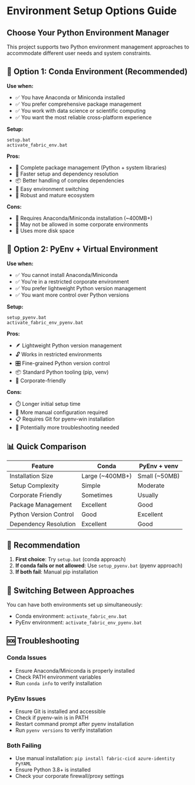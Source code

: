 # Environment Setup Options Guide

## Choose Your Python Environment Manager

This project supports two Python environment management approaches to accommodate different user needs and system constraints.

## 🐍 Option 1: Conda Environment (Recommended)

**Use when:**
- ✅ You have Anaconda or Miniconda installed
- ✅ You prefer comprehensive package management
- ✅ You work with data science or scientific computing
- ✅ You want the most reliable cross-platform experience

**Setup:**
```batch
setup.bat
activate_fabric_env.bat
```

**Pros:**
- 🔧 Complete package management (Python + system libraries)
- 🚀 Faster setup and dependency resolution
- 📦 Better handling of complex dependencies
- 🔄 Easy environment switching
- 💪 Robust and mature ecosystem

**Cons:**
- 📁 Requires Anaconda/Miniconda installation (~400MB+)
- 🚫 May not be allowed in some corporate environments
- 💾 Uses more disk space

## 🎯 Option 2: PyEnv + Virtual Environment

**Use when:**
- ✅ You cannot install Anaconda/Miniconda
- ✅ You're in a restricted corporate environment
- ✅ You prefer lightweight Python version management
- ✅ You want more control over Python versions

**Setup:**
```batch
setup_pyenv.bat
activate_fabric_env_pyenv.bat
```

**Pros:**
- 🪶 Lightweight Python version management
- 🔓 Works in restricted environments
- 🎛️ Fine-grained Python version control
- 📦 Standard Python tooling (pip, venv)
- 🏢 Corporate-friendly

**Cons:**
- ⏱️ Longer initial setup time
- 🔧 More manual configuration required
- 📋 Requires Git for pyenv-win installation
- 🐛 Potentially more troubleshooting needed

## 📊 Quick Comparison

| Feature | Conda | PyEnv + venv |
|---------|-------|--------------|
| Installation Size | Large (~400MB+) | Small (~50MB) |
| Setup Complexity | Simple | Moderate |
| Corporate Friendly | Sometimes | Usually |
| Package Management | Excellent | Good |
| Python Version Control | Good | Excellent |
| Dependency Resolution | Excellent | Good |

## 🚀 Recommendation

1. **First choice**: Try `setup.bat` (conda approach)
2. **If conda fails or not allowed**: Use `setup_pyenv.bat` (pyenv approach)
3. **If both fail**: Manual pip installation

## 🔄 Switching Between Approaches

You can have both environments set up simultaneously:
- Conda environment: `activate_fabric_env.bat`
- PyEnv environment: `activate_fabric_env_pyenv.bat`

## 🆘 Troubleshooting

### Conda Issues
- Ensure Anaconda/Miniconda is properly installed
- Check PATH environment variables
- Run `conda info` to verify installation

### PyEnv Issues  
- Ensure Git is installed and accessible
- Check if pyenv-win is in PATH
- Restart command prompt after pyenv installation
- Run `pyenv versions` to verify installation

### Both Failing
- Use manual installation: `pip install fabric-cicd azure-identity PyYAML`
- Ensure Python 3.8+ is installed
- Check your corporate firewall/proxy settings
